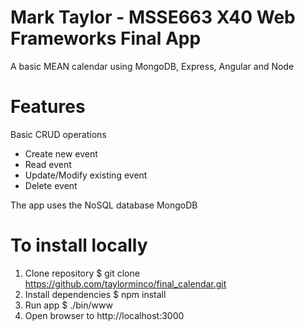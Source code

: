 # Mark Taylor - MSSE663 X40 Web Frameworks Final App

A basic MEAN calendar using MongoDB, Express, Angular and Node

# Features

Basic CRUD operations

- Create new event
- Read event
- Update/Modify existing event
- Delete event

The app uses the NoSQL database MongoDB

# To install locally

1. Clone repository
   $ git clone https://github.com/taylorminco/final_calendar.git
2. Install dependencies
   $ npm install
3. Run app
   $ ./bin/www
4. Open browser to http://localhost:3000
